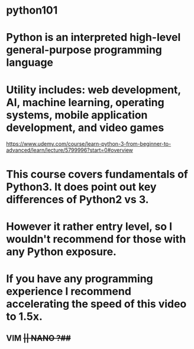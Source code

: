 # python101
# Python is an interpreted high-level general-purpose programming language
# Utility includes: web development, AI, machine learning, operating systems, mobile application development, and video games
https://www.udemy.com/course/learn-python-3-from-beginner-to-advanced/learn/lecture/5799996?start=0#overview
# This course covers fundamentals of Python3. It does point out key differences of Python2 vs 3. 
# However it rather entry level, so I wouldn't recommend for those with any Python exposure. 
# If you have any programming experience I recommend accelerating the speed of this video to 1.5x.
## VIM <strike>|| NANO ?##</strike>

